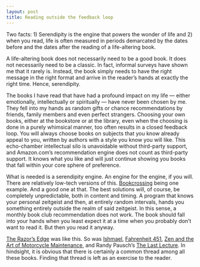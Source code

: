 ```yaml
---
layout: post
title: Reading outside the feedback loop
---
```


Two facts: 1) Serendipity is the engine that powers the wonder of life and 2) when you read, life is often measured in periods demarcated by the dates before and the dates after the reading of a life-altering book.

A life-altering book does not necessarily need to be a good book. It does not necessarily need to be a classic. In fact, informal surveys have shown me that it rarely is. Instead, the book simply needs to have the right message in the right format and arrive in the reader’s hands at exactly the right time. Hence, serendipity.

The books I have read that have had a profound impact on my life — either emotionally, intellectually or spiritually — have never been chosen by me. They fell into my hands as random gifts or chance recommendations by friends, family members and even perfect strangers. Choosing your own books, either at the bookstore or at the library, even when the choosing is done in a purely whimsical manner, too often results in a closed feedback loop. You will always choose books on subjects that you know already appeal to you, written by authors with a style you know you will like. This echo-chamber intellectual silo is unavoidable without third-party support, and Amazon.com’s recommendation engine does not count as third-party support. It knows what you like and will just continue showing you books that fall within your core sphere of preference.

What is needed is a serendipity engine. An engine for the engine, if you will. There are relatively low-tech versions of this. [Bookcrossing](http://www.bookcrossing.com/) being one example. And a good one at that. The best solutions will, of course, be completely unpredictable, both in content and timing. A program that knows your personal zeitgeist and then, at entirely random intervals, hands you something entirely outside the realm of said zeitgeist. In this sense, a monthly book club recommendation does not work. The book should fall into your hands when you least expect it at a time when you probably don’t want to read it. But then you read it anyway.

[The Razor’s Edge](http://www.amazon.com/Razors-Edge-W-Somerset-Maugham/dp/1400034205%3FSubscriptionId%3D1N9AHEAQ2F6SVD97BE02%26tag%3Deatorange-20%26linkCode%3Dxm2%26camp%3D2025%26creative%3D165953%26creativeASIN%3D1400034205) was like this. So was [Ishmael](http://www.amazon.com/Ishmael-Adventure-Spirit-Daniel-Quinn/dp/0553375407%3FSubscriptionId%3D1N9AHEAQ2F6SVD97BE02%26tag%3Deatorange-20%26linkCode%3Dxm2%26camp%3D2025%26creative%3D165953%26creativeASIN%3D0553375407), [Fahrenheit 451](http://www.amazon.com/Fahrenheit-451-Ray-Bradbury/dp/0345342968%3FSubscriptionId%3D1N9AHEAQ2F6SVD97BE02%26tag%3Deatorange-20%26linkCode%3Dxm2%26camp%3D2025%26creative%3D165953%26creativeASIN%3D0345342968), [Zen and the Art of Motorcycle Maintenance](http://www.amazon.com/Zen-Art-Motorcycle-Maintenance-Inquiry/dp/0060589469%3FSubscriptionId%3D1N9AHEAQ2F6SVD97BE02%26tag%3Deatorange-20%26linkCode%3Dxm2%26camp%3D2025%26creative%3D165953%26creativeASIN%3D0060589469), and Randy Pausch’s [The Last Lecture](http://www.amazon.com/Last-Lecture-Randy-Pausch/dp/1401323251%3FSubscriptionId%3D1N9AHEAQ2F6SVD97BE02%26tag%3Deatorange-20%26linkCode%3Dxm2%26camp%3D2025%26creative%3D165953%26creativeASIN%3D1401323251). In hindsight, it is obvious that there is certainly a common thread among all these books. Finding that thread is left as an exercise to the reader.
